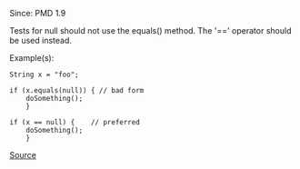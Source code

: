 Since: PMD 1.9

Tests for null should not use the equals() method. The '==' operator should be used instead.

Example(s):
```
String x = "foo";

if (x.equals(null)) { // bad form
   	doSomething();
	}
	
if (x == null) { 	// preferred
   	doSomething();
	}
```

[Source](https://pmd.github.io/pmd-5.5.4/pmd-java/rules/java/design.html#EqualsNull)
